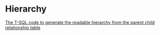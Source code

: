 # Hierarchy
[The T-SQL code to generate the readable hierarchy from the parent child relationship table]()
